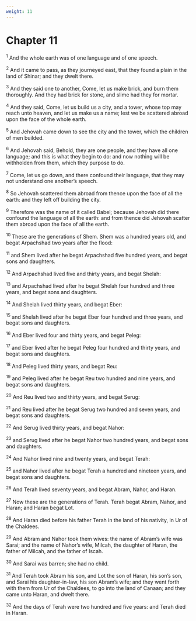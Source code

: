 ```yaml
---
weight: 11
---
```


# Chapter 11

<sup>1</sup> And the whole earth was of one language and of one speech. 

<sup>2</sup> And it came to pass, as they journeyed east, that they found a plain in the land of Shinar; and they dwelt there. 

<sup>3</sup> And they said one to another, Come, let us make brick, and burn them thoroughly. And they had brick for stone, and slime had they for mortar. 

<sup>4</sup> And they said, Come, let us build us a city, and a tower, whose top may reach unto heaven, and let us make us a name; lest we be scattered abroad upon the face of the whole earth. 

<sup>5</sup> And Jehovah came down to see the city and the tower, which the children of men builded. 

<sup>6</sup> And Jehovah said, Behold, they are one people, and they have all one language; and this is what they begin to do: and now nothing will be withholden from them, which they purpose to do. 

<sup>7</sup> Come, let us go down, and there confound their language, that they may not understand one another’s speech. 

<sup>8</sup> So Jehovah scattered them abroad from thence upon the face of all the earth: and they left off building the city. 

<sup>9</sup> Therefore was the name of it called Babel; because Jehovah did there confound the language of all the earth: and from thence did Jehovah scatter them abroad upon the face of all the earth. 

<sup>10</sup> These are the generations of Shem. Shem was a hundred years old, and begat Arpachshad two years after the flood: 

<sup>11</sup> and Shem lived after he begat Arpachshad five hundred years, and begat sons and daughters. 

<sup>12</sup> And Arpachshad lived five and thirty years, and begat Shelah: 

<sup>13</sup> and Arpachshad lived after he begat Shelah four hundred and three years, and begat sons and daughters. 

<sup>14</sup> And Shelah lived thirty years, and begat Eber: 

<sup>15</sup> and Shelah lived after he begat Eber four hundred and three years, and begat sons and daughters. 

<sup>16</sup> And Eber lived four and thirty years, and begat Peleg: 

<sup>17</sup> and Eber lived after he begat Peleg four hundred and thirty years, and begat sons and daughters. 

<sup>18</sup> And Peleg lived thirty years, and begat Reu: 

<sup>19</sup> and Peleg lived after he begat Reu two hundred and nine years, and begat sons and daughters. 

<sup>20</sup> And Reu lived two and thirty years, and begat Serug: 

<sup>21</sup> and Reu lived after he begat Serug two hundred and seven years, and begat sons and daughters. 

<sup>22</sup> And Serug lived thirty years, and begat Nahor: 

<sup>23</sup> and Serug lived after he begat Nahor two hundred years, and begat sons and daughters. 

<sup>24</sup> And Nahor lived nine and twenty years, and begat Terah: 

<sup>25</sup> and Nahor lived after he begat Terah a hundred and nineteen years, and begat sons and daughters. 

<sup>26</sup> And Terah lived seventy years, and begat Abram, Nahor, and Haran. 

<sup>27</sup> Now these are the generations of Terah. Terah begat Abram, Nahor, and Haran; and Haran begat Lot. 

<sup>28</sup> And Haran died before his father Terah in the land of his nativity, in Ur of the Chaldees. 

<sup>29</sup> And Abram and Nahor took them wives: the name of Abram’s wife was Sarai; and the name of Nahor’s wife, Milcah, the daughter of Haran, the father of Milcah, and the father of Iscah. 

<sup>30</sup> And Sarai was barren; she had no child. 

<sup>31</sup> And Terah took Abram his son, and Lot the son of Haran, his son’s son, and Sarai his daughter-in-law, his son Abram’s wife; and they went forth with them from Ur of the Chaldees, to go into the land of Canaan; and they came unto Haran, and dwelt there. 

<sup>32</sup> And the days of Terah were two hundred and five years: and Terah died in Haran. 



